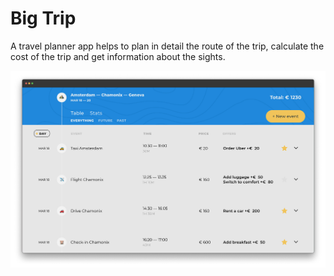 # Big Trip

A travel planner app helps to plan in detail the route of the trip, calculate the cost of the trip and get information about the sights.

<p align="center"><img width="869" alt="Browser Mockup." src="/big-trip-preview.png"></p>
